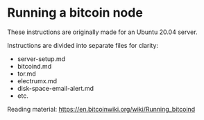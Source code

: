 # Running a bitcoin node

These instructions are originally made for an Ubuntu 20.04 server.

Instructions are divided into separate files for clarity:
- server-setup.md
- bitcoind.md
- tor.md
- electrumx.md
- disk-space-email-alert.md
- etc.

Reading material: https://en.bitcoinwiki.org/wiki/Running_bitcoind
